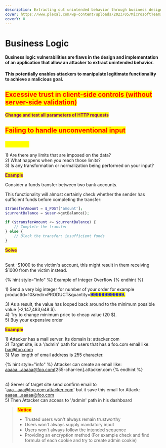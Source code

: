 ```yaml
---
description: Extracting out unintended behavior through business design flaws.
cover: https://www.plexal.com/wp-content/uploads/2023/05/MicrosoftTeams-image-171.png
coverY: 0
---
```


# Business Logic

#### Business logic vulnerabilities are flaws in the design and implementation of an application that allow an attacker to extract unintended behavior.&#x20;

#### This potentially enables attackers to manipulate legitimate functionality to achieve a malicious goal.

## <mark style="color:red;">Excessive trust in client-side controls (without server-side validation)</mark>

#### <mark style="color:purple;">Change and test all parameters of HTTP requests</mark>

## <mark style="color:red;">Failing to handle unconventional input</mark>

### <mark style="color:yellow;">Find bugs</mark>

1\) Are there any limits that are imposed on the data?\
2\) What happens when you reach those limits?\
3\) Is any transformation or normalization being performed on your input?

<mark style="color:purple;">**Example**</mark>

Consider a funds transfer between two bank accounts.

&#x20;This functionality will almost certainly check whether the sender has sufficient funds before completing the transfer:

```php
$transferAmount = $_POST['amount'];
$currentBalance = $user->getBalance();

if ($transferAmount <= $currentBalance) {
    // Complete the transfer
} else {
    // Block the transfer: insufficient funds
} 
```

<mark style="color:purple;">**Solve**</mark>

\
Sent -$1000 to the victim's account, this might result in them receiving $1000 from the victim instead.

{% hint style="info" %}
Example of Integer Overflow
{% endhint %}

1\) Send a very big integer for number of your order for example productId=10\&redir=PRODUCT\&quantity=<mark style="color:blue;">**999999999999.**</mark>

3\) As a result, the value has looped back around to the minimum possible value (-2,147,483,648 $).\
4\) Try to change minimum price to cheap value (20 $).\
5\) Buy your expensive order

<mark style="color:purple;">**Example**</mark>

1\) Attacker has a mail server. Its domain is: attacker.com\
2\) Target site, is a '/admin' path for users that has a foo.com email like: bar@foo.com\
3\) Max length of email address is 255 character.&#x20;

{% hint style="info" %}
Attacker can create an email like: aaaaa...aaaaa@foo.com\[255-char-len].attacker.com
{% endhint %}

\
4\) Server of target site send confirm email to 'aaa...aaa@foo.com.attacker.com' but it save this email for Attack: aaaaa...aaaaa@foo.com\
5\) Then Attacker can access to '/admin' path in his dashboard

> <mark style="color:red;">**Notice**</mark>
>
> * Trusted users won't always remain trustworthy
> * Users won't always supply mandatory input
> * Users won't always follow the intended sequence
> * Providing an encryption method (For example check and find formula of each cookie and try to create admin cookie)
